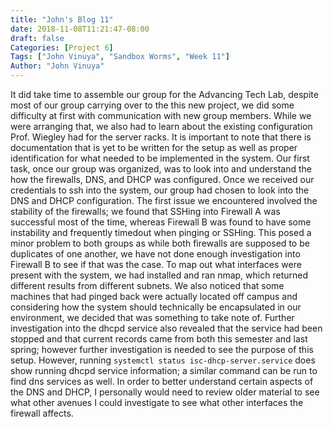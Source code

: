 ```yaml
---
title: "John's Blog 11"
date: 2018-11-08T11:21:47-08:00
draft: false
Categories: [Project 6]
Tags: ["John Vinuya", "Sandbox Worms", "Week 11"]
Author: "John Vinuya"
---
```

It did take time to assemble our group for the Advancing Tech Lab, despite most of our group carrying over to the this new project, we did some difficulty at first with communication with new group members. While we were arranging that, we also had to learn about the existing configuration Prof. Wiegley had for the server racks. It is important to note that there is documentation that is yet to be written for the setup as well as proper identification for what needed to be implemented in the system. 
Our first task, once our group was organized, was to look into and understand the how the firewalls, DNS, and DHCP was configured. Once we received our credentials to ssh into the system, our group had chosen to look into the DNS and DHCP configuration. The first issue we encountered involved the stability of the firewalls; we found that SSHing into Firewall A was successful most of the time, whereas Firewall B was found to have some instability and frequently timedout when pinging or SSHing. This posed a minor problem to both groups as while both firewalls are supposed to be duplicates of one another, we have not done enough investigation into Firewall B to see if that was the case. 
To map out what interfaces were present with the system, we had installed and ran nmap, which returned different results from different subnets. We also noticed that some machines that had pinged back were actually located off campus and considering how the system should technically be encapsulated in our environment, we decided that was something to take note of.
Further investigation into the dhcpd service also revealed that the service had been stopped and that current records came from both this semester and last spring; however further investigation is needed to see the purpose of this setup. However, running `systemctl status isc-dhcp-server.service` does show running dhcpd service information; a similar command can be run to find dns services as well.
In order to better understand certain aspects of the DNS and DHCP, I personally would need to review older material to see what other avenues I could investigate to see what other interfaces the firewall affects.